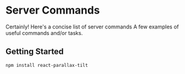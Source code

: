 # Server Commands

Certainly! Here's a concise list of server commands
A few examples of useful commands and/or tasks.

## Getting Started 

```bash
npm install react-parallax-tilt
```

